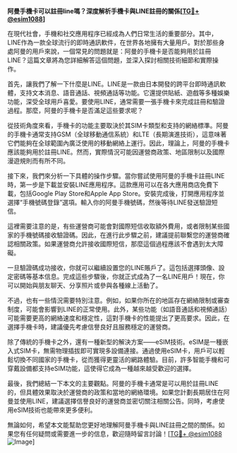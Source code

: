 **阿曼手機卡可以註冊line嗎？深度解析手機卡與LINE註冊的關係[[TG💪+ @esim1088](https://t.me/s/esim1088)]**

在現代社會，手機和社交應用程序已經成為人們日常生活的重要部分。其中，LINE作為一款全球流行的即時通訊軟件，在世界各地擁有大量用戶。對於那些身處阿曼的用戶來說，一個常見的問題就是：阿曼的手機卡是否能夠用於註冊LINE？這篇文章將為您詳細解答這個問題，並深入探討相關技術細節和實際操作。

首先，讓我們了解一下什麼是LINE。LINE是一款由日本開發的跨平台即時通訊軟體，支持文本消息、語音通話、視頻通話等功能。它還提供貼紙、遊戲等多種娛樂功能，深受全球用戶喜愛。要使用LINE，通常需要一張手機卡來完成註冊和驗證過程。那麼，阿曼的手機卡是否滿足這些要求呢？

從技術角度來看，手機卡的功能主要取決於其SIM卡類型和支持的網絡標準。阿曼的手機卡通常支持GSM（全球移動通信系統）和LTE（長期演進技術），這意味著它們能夠在全球範圍內廣泛使用的移動網絡上運行。因此，理論上，阿曼的手機卡應該能夠用於註冊LINE。然而，實際情況可能因運營商政策、地區限制以及國際漫遊規則而有所不同。

接下來，我們來分析一下具體的操作步驟。當你嘗試使用阿曼的手機卡註冊LINE時，第一步是下載並安裝LINE應用程序。這款應用可以在各大應用商店免費下載，包括Google Play Store和Apple App Store。安裝完成後，打開應用程序並選擇“手機號碼登錄”選項。輸入你的阿曼手機號碼，然後等待LINE發送驗證短信。

這裡需要注意的是，有些運營商可能會對國際短信收取額外費用，或者限制某些國家的手機號碼接收驗證碼。因此，在進行此步驟之前，建議提前聯繫您的運營商確認相關政策。如果運營商允許接收國際短信，那麼這個過程應該不會遇到太大障礙。

一旦驗證碼成功接收，你就可以繼續設置您的LINE賬戶了。這包括選擇頭像、設定密碼等基本信息。完成這些步驟後，你就正式成為了一名LINE用戶！現在，你可以開始與朋友聊天、分享照片或參與各種線上活動了。

不過，也有一些情況需要特別注意。例如，如果你所在的地區存在網絡限制或審查制度，可能會影響到LINE的正常使用。此外，某些功能（如語音通話和視頻通話）可能需要更高的網絡速度和穩定性，這對手機卡的性能提出了更高要求。因此，在選擇手機卡時，建議優先考慮信譽良好且服務穩定的運營商。

除了傳統的手機卡之外，還有一種新型的解決方案——eSIM技術。eSIM是一種嵌入式SIM卡，無需物理插拔即可實現多設備連接。通過使用eSIM卡，用戶可以輕鬆切換不同國家的手機卡，從而獲得更靈活的網路體驗。目前，許多智能手機和可穿戴設備都支持eSIM功能，這使得它成為一種越來越受歡迎的選擇。

最後，我們總結一下本文的主要觀點。阿曼的手機卡通常是可以用於註冊LINE的，但具體效果取決於運營商的政策和當地的網絡環境。如果您計劃長期居住在阿曼並使用LINE，建議選擇信譽良好的運營商並密切關注相關公告。同時，考慮使用eSIM技術也能帶來更多便利。

無論如何，希望本文能幫助您更好地理解阿曼手機卡與LINE註冊之間的關係。如果您有任何疑問或需要進一步的信息，歡迎隨時留言討論！[[TG💪+ @esim1088](https://t.me/s/esim1088) ![Image](https://i.postimg.cc/4NQfJmqS/Snipaste-2025-05-13-00-14-12.png)]